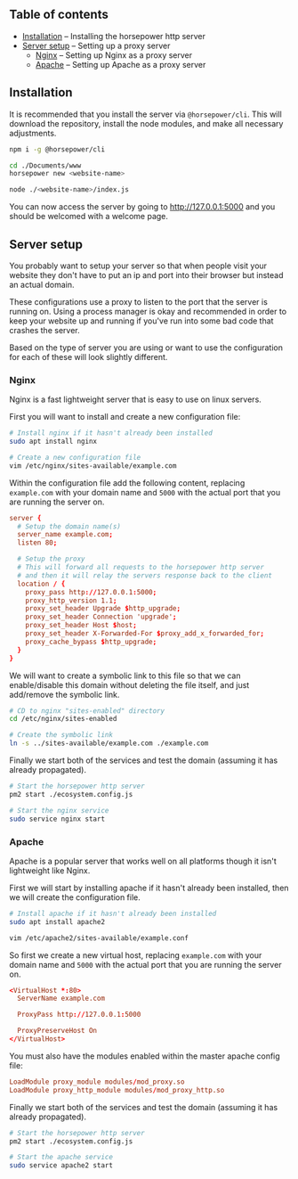 ## Table of contents

* [Installation](#installation) &ndash; Installing the horsepower http server
* [Server setup](#server-setup) &ndash; Setting up a proxy server
  * [Nginx](#nginx) &ndash; Setting up Nginx as a proxy server
  * [Apache](#apache) &ndash; Setting up Apache as a proxy server

## Installation

It is recommended that you install the server via `@horsepower/cli`. This will download the repository, install the node modules, and make all necessary adjustments.


```bash
npm i -g @horsepower/cli

cd ./Documents/www
horsepower new <website-name>

node ./<website-name>/index.js
```

You can now access the server by going to http://127.0.0.1:5000 and you should be welcomed with a welcome page.

## Server setup

You probably want to setup your server so that when people visit your website they don't have to put an ip and port into their browser but instead an actual domain.

These configurations use a proxy to listen to the port that the server is running on. Using a process manager is okay and recommended in order to keep your website up and running if you've run into some bad code that crashes the server.

Based on the type of server you are using or want to use the configuration for each of these will look slightly different.

### Nginx

Nginx is a fast lightweight server that is easy to use on linux servers.

First you will want to install and create a new configuration file:

```bash
# Install nginx if it hasn't already been installed
sudo apt install nginx

# Create a new configuration file
vim /etc/nginx/sites-available/example.com
```

Within the configuration file add the following content, replacing `example.com` with your domain name and `5000` with the actual port that you are running the server on.

```conf
server {
  # Setup the domain name(s)
  server_name example.com;
  listen 80;

  # Setup the proxy
  # This will forward all requests to the horsepower http server
  # and then it will relay the servers response back to the client
  location / {
    proxy_pass http://127.0.0.1:5000;
    proxy_http_version 1.1;
    proxy_set_header Upgrade $http_upgrade;
    proxy_set_header Connection 'upgrade';
    proxy_set_header Host $host;
    proxy_set_header X-Forwarded-For $proxy_add_x_forwarded_for;
    proxy_cache_bypass $http_upgrade;
  }
}
```

We will want to create a symbolic link to this file so that we can enable/disable this domain without deleting the file itself, and just add/remove the symbolic link.

```bash
# CD to nginx "sites-enabled" directory
cd /etc/nginx/sites-enabled

# Create the symbolic link
ln -s ../sites-available/example.com ./example.com
```

Finally we start both of the services and test the domain (assuming it has already propagated).

```bash
# Start the horsepower http server
pm2 start ./ecosystem.config.js

# Start the nginx service
sudo service nginx start
```

### Apache

Apache is a popular server that works well on all platforms though it isn't lightweight like Nginx.

First we will start by installing apache if it hasn't already been installed, then we will create the configuration file.

```bash
# Install apache if it hasn't already been installed
sudo apt install apache2

vim /etc/apache2/sites-available/example.conf
```

So first we create a new virtual host, replacing `example.com` with your domain name and `5000` with the actual port that you are running the server on.

```conf
<VirtualHost *:80>
  ServerName example.com

  ProxyPass http://127.0.0.1:5000

  ProxyPreserveHost On
</VirtualHost>
```

You must also have the modules enabled within the master apache config file:

```conf
LoadModule proxy_module modules/mod_proxy.so
LoadModule proxy_http_module modules/mod_proxy_http.so
```

Finally we start both of the services and test the domain (assuming it has already propagated).

```bash
# Start the horsepower http server
pm2 start ./ecosystem.config.js

# Start the apache service
sudo service apache2 start
```
